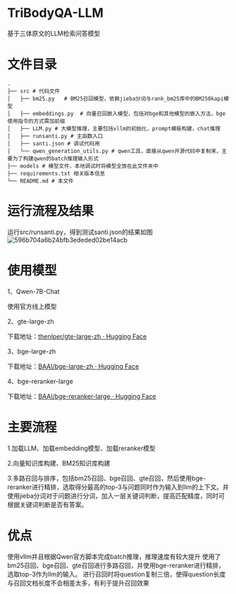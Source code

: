 # TriBodyQA-LLM
基于三体原文的LLM检索问答模型

# 文件目录

```
. 
├── src # 代码文件
│   ├── bm25.py   # BM25召回模型，依赖jieba分词与rank_bm25库中的BM250kapi模型
│   ├── embeddings.py  # 向量召回嵌入模型，包括对bge和其他模型的嵌入方法，bge使用指令的方式需加前缀
│   ├── LLM.py # 大模型推理，主要包括vllm的初始化，prompt模板构建，chat推理
│   ├── runsanti.py # 主函数入口
│   ├── santi.json # 调试代码用
│   └── qwen_generation_utils.py # qwen工具，直接从qwen开源代码中复制来，主要为了构建qwen的batch推理输入形式
├── models # 模型文件，本地调试时将模型全放在此文件夹中
├── requirements.txt 相关版本信息
└── README.md # 本文件
```

# 运行流程及结果
运行src/runsanti.py，得到测试santi.json的结果如图
![596b704a6b24bfb3ededed02be14acb](https://github.com/1IsMaple/TriBodyQA-LLM/assets/137876510/592db9ac-be00-4578-bbd2-d052b4ce295c)

# 使用模型

1、Qwen-7B-Chat

使用官方线上模型

2、gte-large-zh

下载地址：[thenlper/gte-large-zh · Hugging Face](https://huggingface.co/thenlper/gte-large-zh)

3、bge-large-zh

下载地址：[BAAI/bge-large-zh · Hugging Face](https://huggingface.co/BAAI/bge-large-zh)

4、bge-reranker-large

下载地址：[BAAI/bge-reranker-large · Hugging Face](https://huggingface.co/BAAI/bge-reranker-large)


# 主要流程

1.加载LLM、加载embedding模型、加载reranker模型

2.向量知识库构建、BM25知识库构建

3.多路召回与排序，包括bm25召回、bge召回、gte召回，然后使用bge-reranker进行精排，选取得分最高的top-3与问题同时作为输入到llm的上下文。并使用jieba分词对于问题进行分词，加入一层关键词判断，提高匹配精度，同时可根据关键词判断是否有答案。

# 优点

使用vllm并且根据Qwen官方脚本完成batch推理，推理速度有较大提升
使用了bm25召回、bge召回、gte召回进行多路召回，并使用bge-reranker进行精排，选取top-3作为llm的输入。
进行召回时将question复制三倍，使得question长度与召回文档长度不会相差太多，有利于提升召回效果
